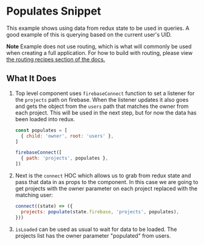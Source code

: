 # Populates Snippet

This example shows using data from redux state to be used in queries. A good example of this is querying based on the current user's UID.

**Note** Example does not use routing, which is what will commonly be used when creating a full application. For how to build with routing, please view [the routing recipes section of the docs.](https://react-redux-firebase-immutable.com/docs/recipes/routing.html)

## What It Does

1. Top level component uses `firebaseConnect` function to set a listener for the `projects` path on firebase. When the listener updates it also goes and gets the object from the `users` path that matches the owner from each project. This will be used in the next step, but for now the data has been loaded into redux.

    ```js
    const populates = [
      { child: 'owner', root: 'users' },
    ]

    firebaseConnect([
      { path: 'projects', populates },
    ])
    ```

1. Next is the `connect` HOC which allows us to grab from redux state and pass that data in as props to the component. In this case we are going to get projects with the owner parameter on each project replaced with the matching user:

    ```js
    connect((state) => ({
      projects: populate(state.firebase, 'projects', populates),
    }))
    ```

1. `isLoaded` can be used as usual to wait for data to be loaded. The projects list has the owner parameter "populated" from users.
